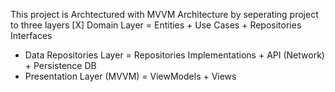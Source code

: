 
This project is Archtectured with MVVM Architecture by seperating project to three layers
[X] Domain Layer = Entities + Use Cases + Repositories Interfaces
- Data Repositories Layer = Repositories Implementations + API (Network) + Persistence DB
- Presentation Layer (MVVM) = ViewModels + Views
